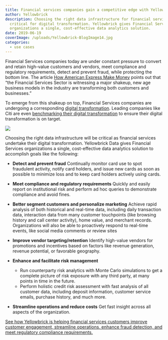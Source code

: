 ```yaml
---
title: Financial services companies gain a competitive edge with Yellowbrick
author: Yellowbrick
description: Choosing the right data infrastructure for financial services is
  critical for digital transformation. Yellowbrick gives Financial Services
  organizations a single, cost-effective data analytics solution.
date: 2019-06-19
coverImage: /uploads/Yellowbrick-BlogImage14.jpg
categories:
  - use cases
---
```

Financial Services companies today are under constant pressure to convert and retain high-value customers and vendors, meet compliance and regulatory requirements, detect and prevent fraud, while protecting the bottom line. The article [How American Express Make Money](https://revenuesandprofits.com/how-american-express-makes-money/) points out that “the Financial Services Sector is witnessing a major shakeup, new age business models in the industry are transforming both customers and businesses.”

To emerge from this shakeup on top, Financial Services companies are undergoing a corresponding [digital transformation](https://www.forbes.com/sites/danielnewman/2019/01/16/top-7-digital-transformation-trends-in-financial-services-for-2019/#45c7d9f85310). Leading companies like Citi are even [benchmarking their digital transformation](https://www.businessinsider.com/citi-digital-executive-we-benchmark-digital-transformation-across-five-dimensions-2019-1) to ensure their digital transformation is on target.

![](/uploads/blog-CitiDigitalTransformation.png)

Choosing the right data infrastructure will be critical as financial services undertake their digital transformation. Yellowbrick Data gives Financial Services organizations a single, cost-effective data analytics solution to accomplish goals like the following:

* **Detect and prevent fraud** Continually monitor card use to spot fraudulent activity, notify card holders, and issue new cards as soon as possible to minimize loss and to keep card holders actively using cards. ​
* **Meet compliance and regulatory requirements** Quickly and easily report on institutional risk and perform ​ad hoc queries to demonstrate compliance and avoid fines. ​
* **Better segment customers and personalize marketing** Achieve rapid analysis of both historical and real-time data, including daily transaction data, interaction data from many customer touchpoints (like browsing history and call center activity), home value, and merchant records. Organizations will also be able to proactively respond to real-time events, like social media comments or review sites​
* **Improve vendor targeting/retention** Identify high-value vendors for promotions and incentives based on factors like revenue generation, revenue potential, or favorable geography.
* **Enhance and facilitate risk management**

  * Run counterparty risk analytics with Monte Carlo simulations to get a complete picture of risk exposure with any third party, at many points in time in the future.​
  * Perform holistic credit risk assessment with fast analysis of all customer data, including deposit information, customer service emails, purchase history, and much more.
* **Streamline operations and reduce costs** Get fast insight across all aspects of the organization.

[See how Yellowbrick is helping financial services customers improve customer engagement, streamline operations, enhance fraud detection, and meet regulatory compliance requirements. ](https://www.yellowbrick.com/resources/case-studies/top-financial-services-company/)